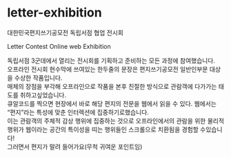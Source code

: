 # letter-exhibition
대한민국편지쓰기공모전 독립서점 협업 전시회

Letter Contest Online web Exhibition

독립서점 3군데에서 열리는 전시회를 기획하고 준비하는 모든 과정에 참여했습니다. <br>
오프라인 전시회 현수막에 쓰여있는 한두줄의 문장은 편지쓰기공모전 일반인부문 대상을 수상한 작품입니다.<br>
매체의 장점을 부각해 오프라인으로 작품을 본후 친절한 방식으로 관람객에 다가가는 태도를 취하고싶었습니다.<br>
큐알코드를 찍으면 현장에서 바로 해당 편지의 전문을 웹에서 읽을 수 있다. 웹에서는 “편지”라는 특성에 맞춘 인터렉션에 집중하기로했습니다.<br>
이는 관람객의 주체적 감상 행위에 집중하는 것으로 오프라인에서의 관람을 위한 물리적 행위가 웹이라는 공간의 특이성을 띠는 행위들인 스크롤으로 치환됨을 경험할 수있습니다!<br>
그러면서 편지가 말려 들어가요(무척 귀여운 포인트임) 
